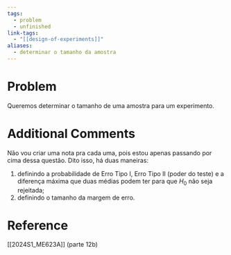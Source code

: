 ```yaml
---
tags:
  - problem
  - unfinished
link-tags:
  - "[[design-of-experiments]]"
aliases:
  - determinar o tamanho da amostra
---
```

# Problem
Queremos determinar o tamanho de uma amostra para um experimento.

# Additional Comments
Não vou criar uma nota pra cada uma, pois estou apenas passando por cima dessa questão. Dito isso, há duas maneiras:
1. definindo a probabilidade de Erro Tipo I, Erro Tipo II (poder do teste) e a diferença máxima que duas médias podem ter para que $H_0$ não seja rejeitada;
2. definindo o tamanho da margem de erro.

# Reference
[[2024S1_ME623A]] (parte 12b)

